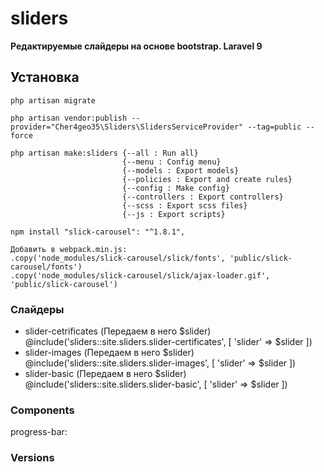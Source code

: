 # sliders

**Редактируемые слайдеры на основе bootstrap. Laravel 9**

## Установка

    php artisan migrate

    php artisan vendor:publish --provider="Cher4geo35\Sliders\SlidersServiceProvider" --tag=public --force

    php artisan make:sliders {--all : Run all}
                             {--menu : Config menu}
                             {--models : Export models}
                             {--policies : Export and create rules}
                             {--config : Make config}
                             {--controllers : Export controllers}
                             {--scss : Export scss files}
                             {--js : Export scripts}
        
    npm install "slick-carousel": "^1.8.1",

    Добавить в webpack.min.js:
    .copy('node_modules/slick-carousel/slick/fonts', 'public/slick-carousel/fonts')
    .copy('node_modules/slick-carousel/slick/ajax-loader.gif', 'public/slick-carousel')

### Слайдеры
 - slider-cetrificates (Передаем в него $slider)
   @include('sliders::site.sliders.slider-certificates', [ 'slider' => $slider ])
 - slider-images (Передаем в него $slider)
   @include('sliders::site.sliders.slider-images', [ 'slider' => $slider ])
- slider-basic (Передаем в него $slider)
  @include('sliders::site.sliders.slider-basic', [ 'slider' => $slider ])



### Components
progress-bar:
    <sliders>
    </sliders>

### Versions

